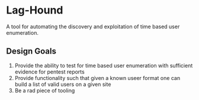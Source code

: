 # Lag-Hound
A tool for automating the discovery and exploitation of time based user enumeration.


## Design Goals

1. Provide the ability to test for time based user enumeration with sufficient evidence for pentest reports
2. Provide functionality such that given a known useer format one can build a list of valid users on a given site
3. Be a rad piece of tooling